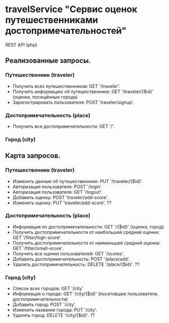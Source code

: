 # travelService "Сервис оценок путешественниками достопримечательностей"
REST API (php)

## Реализованные запросы.
### Путешественник (traveler)
- Получить всех путешественников: GET '/traveler'.
- Получить информацию об путешественнике: GET '/traveler/{$id}' (оценки, посещённые города)
- Зарегистрировать пользователя: POST 'traveler/signup'.
### Достопримечательность (place)
- Получить все достопримечательности: GET '/'.
### Город (city)


## Карта запросов.
### Путешественник (traveler)
- Изменить данные об путешественнике: PUT '/traveler/{$id}'.
- Авторизация пользователя: POST '/login'.
- Авторизация пользователя: GET '/logout'.
- Добавить оценку: POST 'traveler/add-score'.
- Изменить оценку: PUT 'traveler/add-score'. ??
### Достопримечательность (place)
- Информация по достопримечательности: GET '/{$id}' (оценки, город)
- Получить достопримечательности от наибольшей средней оценки: GET '/filter/high-score'.
- Получить достопримечательности от наименьшей средней оценки: GET '/filter/small-score'.
- Получить все оценки пользователей: GET '/scores'.
- Добавить достопримечательность: POST '/place/add'.
- Удалить достопримечательность: DELETE '/place/{$id}'. ??
### Город (city)
- Список всех городов: GET '/city'
- Информация о городе: GET '/city/{$id}' (посетившие пользователи, достопримечательности)
- Добавить город: POST '/city'.
- Изменить название города: PUT '/city'.
- Удалить город: DELETE '/city/{$id}'. ??



